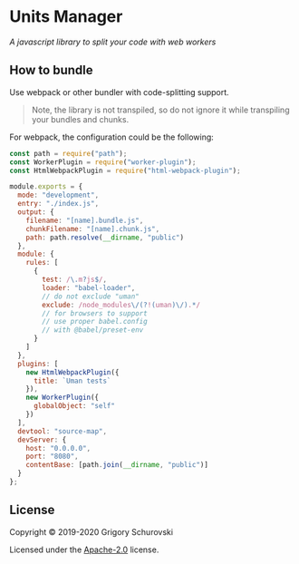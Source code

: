 # Units Manager

_A javascript library to split your code with web workers_

## How to bundle

Use webpack or other bundler with code-splitting support.

> Note, the library is not transpiled, so do not ignore it while transpiling your bundles and chunks.

For webpack, the configuration could be the following:

```javascript
const path = require("path");
const WorkerPlugin = require("worker-plugin");
const HtmlWebpackPlugin = require("html-webpack-plugin");

module.exports = {
  mode: "development",
  entry: "./index.js",
  output: {
    filename: "[name].bundle.js",
    chunkFilename: "[name].chunk.js",
    path: path.resolve(__dirname, "public")
  },
  module: {
    rules: [
      {
        test: /\.m?js$/,
        loader: "babel-loader",
        // do not exclude "uman"
        exclude: /node_modules\/(?!(uman)\/).*/
        // for browsers to support
        // use proper babel.config
        // with @babel/preset-env
      }
    ]
  },
  plugins: [
    new HtmlWebpackPlugin({
      title: `Uman tests`
    }),
    new WorkerPlugin({
      globalObject: "self"
    })
  ],
  devtool: "source-map",
  devServer: {
    host: "0.0.0.0",
    port: "8080",
    contentBase: [path.join(__dirname, "public")]
  }
};
```

## License

Copyright © 2019-2020 Grigory Schurovski

Licensed under the [Apache-2.0](./../LICENSE) license.
